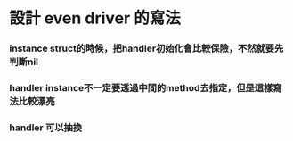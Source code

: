 設計 even driver 的寫法
===

### instance struct的時候，把handler初始化會比較保險，不然就要先判斷nil
### handler instance不一定要透過中間的method去指定，但是這樣寫法比較漂亮
### handler 可以抽換

